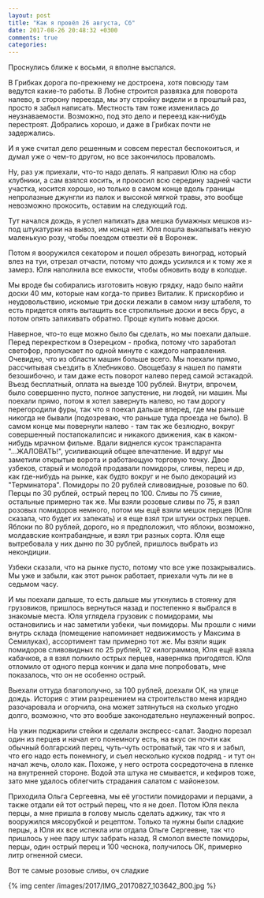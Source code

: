 ```yaml
---
layout: post
title: "Как я провёл 26 августа, Сб"
date: 2017-08-26 20:48:32 +0300
comments: true
categories: 
---
```

Проснулись ближе к восьми, я вполне выспался.

В Грибках дорога по-прежнему не достроена, хотя повсюду там ведутся какие-то работы. В Лобне строится развязка для поворота налево, в сторону переезда, мы эту стройку видели и в прошлый раз, просто я забыл написать. Местность там тоже изменилась до неузнаваемости. Возможно, под это дело и переезд как-нибудь перестроят. Добрались хорошо, и даже в Грибках почти не задержались.

И я уже считал дело решенным и совсем перестал беспокоиться, и думал уже о чем-то другом, но все закончилось проваломъ.



Ну, раз уж приехали, что-то надо делать. Я направил Юлю на сбор клубники, а сам взялся косить, и прокосил всю середину задней части участка, косится хорошо, но только в самом конце вдоль границы непролазные джунгли из палок и высокой мягкой травы, это вообще невозможно прокосить, оставим на следующий год.

Тут начался дождь, я успел напихать два мешка бумажных мешков из-под штукатурки на вывоз, им конца нет. Юля пошла выкапывать некую маленькую розу, чтобы поездом отвезти её в Воронеж.

Потом я вооружился секатором и пошел обрезать виноград, который влез на туи, отрезал отчасти, потому что дождь усилился и к тому же я замерз. Юля наполнила все емкости, чтобы обновить воду в колодце.

Мы вроде бы собирались изготовить новую грядку, надо было найти доски 40 мм, которые нам когда-то привез Виталик. К прискорбию и неудовольствию, искомые три доски лежали в самом низу штабеля, то есть придется опять вытащить все стропильные доски и весь брус, а потом опять запихивать обратно. Проще купить новые доски.

Наверное, что-то еще можно было бы сделать, но мы поехали дальше. Перед перекрестком в Озерецком - пробка, потому что заработал светофор, пропускает по одной минуте с каждого направления. Очевидно, что из области машин больше всего. Мы поехали прямо, рассчитывая съездить в Хлебниково. Овощебазу я нашел по памяти безошибочно, и там даже есть поворот налево перед самой эстакадой. Въезд бесплатный, оплата на выезде 100 рублей. Внутри, впрочем, было совершенно пусто, полное запустение, ни людей, ни машин. Мы поехали прямо, потом я хотел завернуть налево, но там дорогу перегородили фуры, так что я поехал дальше вперед, где мы раньше никогда не бывали (подозреваю, что раньше туда проезда не было). В самом конце мы повернули налево - там так же безлюдно, вокруг совершенный постапокалипсис и никакого движения, как в каком-нибудь мрачном фильме. Вдали виднелся кусок транспаранта "...ЖАЛОВАТЬ!", усиливающий общее впечатление. И вдруг мы заметили открытые ворота и работающую торговую точку. Двое узбеков, старый и молодой продавали помидоры, сливы, перец и др, как где-нибудь на рынке, как будто вокруг и не было декораций из "Терминатора". Помидоры по 20 рублей сливовидные, розовые по 60. Перцы по 30 рублей, острый перец по 100. Сливы по 75 синие, остальные примерно так же. Мы взяли розовые сливы по 75, я взял розовых помидоров немного, потом мы ещё взяли мешок перцев (Юля сказала, что будет их запекать) и я еще взял три штуки острых перцев. Яблоки по 80 рублей, дорого, но я предположил, что яблоки, возможно, молдавские контрабандные, и взял три разных сорта. Юля еще вытребовала у них дыню по 30 рублей, пришлось выбрать из некондиции.

Узбеки сказали, что на рынке пусто, потому что все уже позакрывались. Мы уже и забыли, как этот рынок работает, приехали чуть ли не в седьмом часу.

И мы поехали дальше, то есть дальше мы уткнулись в стоянку для грузовиков, пришлось вернуться назад и постепенно я выбрался в знакомые места. Юля углядела грузовик с помидорами, мы остановились и нас заметили узбеки, чьи помидоры. Мы прошли с ними внутрь склада (помещение напоминает недвижимость у Максима в Семилуках), ассортимент там примерно тот же. Мы взяли ящик помидоров сливовидных по 25 рублей, 12 килограммов, Юля ещё взяла кабачков, а я взял полкило острых перцев, наверняка пригодятся. Юля отломило от одного перца кончик и дала мне попробовать, мне показалось, что он не особенно острый.

Выехали оттуда благополучно, за 100 рублей, доехали ОК, на улице дождь. История с этим разрешением на строительство меня изрядно разочаровала и огорчила, она может затянуться на сколько угодно долго, возможно, что это вообше законодательно неулаженный вопрос.

На ужин поджарили стейки и сделали экспресс-салат. Заодно порезал один из перцев и начал его понемногу есть, на вкус он почти как обычный болгарский перец, чуть-чуть островатый, так что я и забыл, что его надо есть понемногу, и съел несколько кусков подряд - и тут он начал жечь, ололо как. Похоже, у него острота сосредоточена в пленке на внутренней стороне. Водой эта штука не смывается, и кефиров тоже, зато мне удалось облегчить страдания салатом с майонезом.

Приходила Ольга Сергеевна, мы её угостили помидорами и перцами, а также отдали ей тот острый перец, что я не доел. Потом Юля пекла перцы, а мне пришла в голову мысль сделать аджику, так что я вооружился мясорубкой и рецептом. Только та нужны были сладкие перцы, а Юля их все испекла или отдала Ольге Сергеевне, так что пришлось у нее пару штук забрать назад. Я смолол вместе помидоры, перцы, один острый перец и 100 чеснока, получилось ОК, примерно литр огненной смеси.

Вот те самые розовые сливы, оч сладкие 

{% img center /images/2017/IMG_20170827_103642_800.jpg %}

